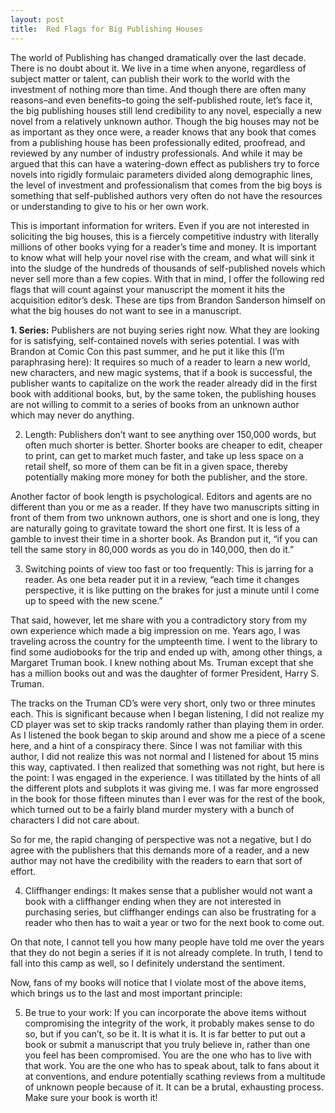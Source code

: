 ```yaml
---
layout: post
title:  Red Flags for Big Publishing Houses
---
```

The world of Publishing has changed dramatically over the last decade. There is no doubt about it. We live in a time when anyone, regardless of subject matter or talent, can publish their work to the world with the investment of nothing more than time. And though there are often many reasons–and even benefits–to going the self-published route, let’s face it, the big publishing houses still lend credibility to any novel, especially a new novel from a relatively unknown author. Though the big houses may not be as important as they once were, a reader knows that any book that comes from a publishing house has been professionally edited, proofread, and reviewed by any number of industry professionals. And while it may be argued that this can have a watering-down effect as publishers try to force novels into rigidly formulaic parameters divided along demographic lines, the level of investment and professionalism that comes from the big boys is something that self-published authors very often do not have the resources or understanding to give to his or her own work.

This is important information for writers. Even if you are not interested in soliciting the big houses, this is a fiercely competitive industry with literally millions of other books vying for a reader’s time and money. It is important to know what will help your novel rise with the cream, and what will sink it into the sludge of the hundreds of thousands of self-published novels which never sell more than a few copies. With that in mind, I offer the following red flags that will count against your manuscript the moment it hits the acquisition editor’s desk. These are tips from Brandon Sanderson himself on what the big houses do not want to see in a manuscript.

**1. Series:** Publishers are not buying series right now. What they are looking for is satisfying, self-contained novels with series potential. I was with Brandon at Comic Con this past summer, and he put it like this (I’m paraphrasing here): It requires so much of a reader to learn a new world, new characters, and new magic systems, that if a book is successful, the publisher wants to capitalize on the work the reader already did in the first book with additional books, but, by the same token, the publishing houses are not willing to commit to a series of books from an unknown author which may never do anything.

2. Length: Publishers don’t want to see anything over 150,000 words, but often much shorter is better. Shorter books are cheaper to edit, cheaper to print, can get to market much faster, and take up less space on a retail shelf, so more of them can be fit in a given space, thereby potentially making more money for both the publisher, and the store.

Another factor of book length is psychological. Editors and agents are no different than you or me as a reader. If they have two manuscripts sitting in front of them from two unknown authors, one is short and one is long, they are naturally going to gravitate toward the short one first. It is less of a gamble to invest their time in a shorter book. As Brandon put it, “if you can tell the same story in 80,000 words as you do in 140,000, then do it.”

3. Switching points of view too fast or too frequently: This is jarring for a reader. As one beta reader put it in a review, “each time it changes perspective, it is like putting on the brakes for just a minute until I come up to speed with the new scene.”

That said, however, let me share with you a contradictory story from my own experience which made a big impression on me. Years ago, I was traveling across the country for the umpteenth time. I went to the library to find some audiobooks for the trip and ended up with, among other things, a Margaret Truman book. I knew nothing about Ms. Truman except that she has a million books out and was the daughter of former President, Harry S. Truman.

The tracks on the Truman CD’s were very short, only two or three minutes each. This is significant because when I began listening, I did not realize my CD player was set to skip tracks randomly rather than playing them in order. As I listened the book began to skip around and show me a piece of a scene here, and a hint of a conspiracy there. Since I was not familiar with this author, I did not realize this was not normal and I listened for about 15 mins this way, captivated. I then realized that something was not right, but here is the point: I was engaged in the experience. I was titillated by the hints of all the different plots and subplots it was giving me. I was far more engrossed in the book for those fifteen minutes than I ever was for the rest of the book, which turned out to be a fairly bland murder mystery with a bunch of characters I did not care about.

So for me, the rapid changing of perspective was not a negative, but I do agree with the publishers that this demands more of a reader, and a new author may not have the credibility with the readers to earn that sort of effort.

4. Cliffhanger endings: It makes sense that a publisher would not want a book with a cliffhanger ending when they are not interested in purchasing series, but cliffhanger endings can also be frustrating for a reader who then has to wait a year or two for the next book to come out.

On that note, I cannot tell you how many people have told me over the years that they do not begin a series if it is not already complete. In truth, I tend to fall into this camp as well, so I definitely understand the sentiment.

Now, fans of my books will notice that I violate most of the above items, which brings us to the last and most important principle:

5. Be true to your work: If you can incorporate the above items without compromising the integrity of the work, it probably makes sense to do so, but if you can’t, so be it. It is what it is. It is far better to put out a book or submit a manuscript that you truly believe in, rather than one you feel has been compromised. You are the one who has to live with that work. You are the one who has to speak about, talk to fans about it at conventions, and endure potentially scathing reviews from a multitude of unknown people because of it. It can be a brutal, exhausting process. Make sure your book is worth it!
